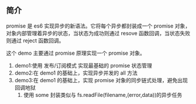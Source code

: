## 简介

promise 是 es6 实现异步的新语法。它将每个异步都封装成一个 promise 对象，对象内部管理着异步的状态，当状态为成功则通过 resove 函数回调，当状态失败则通过 reject 函数回调。

这个 demo 主要通过 promise 原理实现一个 promise 对象。

1. demo1:使用 发布/订阅模式 实现最基础的 promise 状态管理
2. demo2:在 demo1 的基础上，实现异步并发的 all 方法
3. demo3:在 demo1 的基础上，实现 promise 对象的同步链式处理，避免出现回调地狱
   1. 使用 some 封装类似与 fs.readFile(filename,(error,data))的异步任务
